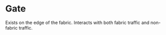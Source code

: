 # Gate

Exists on the edge of the fabric. Interacts with both fabric traffic and non-fabric traffic. 